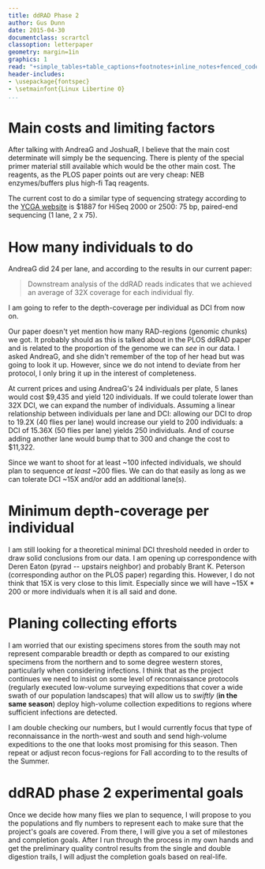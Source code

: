 ```yaml
---
title: ddRAD Phase 2
author: Gus Dunn
date: 2015-04-30
documentclass: scrartcl
classoption: letterpaper
geometry: margin=1in
graphics: 1
read: "+simple_tables+table_captions+footnotes+inline_notes+fenced_code_blocks+fenced_code_attributes+fancy_lists+definition_lists+superscript+subscript+tex_math_dollars"
header-includes: 
- \usepackage{fontspec}
- \setmainfont{Linux Libertine O}
...
```



# Main costs and limiting factors #

After talking with AndreaG and JoshuaR, I believe that the main cost determinate will simply be the sequencing.
There is plenty of the special primer material still available which would be the other main cost.
The reagents, as the PLOS paper points out are very cheap: NEB enzymes/buffers plus high-fi Taq reagents.

The current cost to do a similar type of sequencing strategy according to the [YCGA website](http://medicine.yale.edu/keck/ycga/services/illuminaprices.aspx) is $1887 for HiSeq 2000 or 2500: 75 bp, paired-end sequencing (1 lane, 2 x 75).

# How many individuals to do #

AndreaG did 24 per lane, and according to the results in our current paper:

>Downstream analysis of the ddRAD reads indicates that we achieved an average of 32X coverage for each individual fly. 

I am going to refer to the depth-coverage per individual as DCI from now on.


Our paper doesn't yet mention how many RAD-regions (genomic chunks) we got.
It probably should as this is talked about in the PLOS ddRAD paper and is related to the proportion of the genome we can _see_ in our data.
I asked AndreaG, and she didn't remember of the top of her head but was going to look it up.
However, since we do not intend to deviate from her protocol, I only bring it up in the interest of completeness.

At current prices and using AndreaG's 24 individuals per plate, 5 lanes would cost $9,435 and yield 120 individuals.
If we could tolerate lower than 32X DCI, we can expand the number of individuals.
Assuming a linear relationship between individuals per lane and DCI: allowing our DCI to drop to 19.2X (40 flies per lane) would increase our yield to 200 individuals: a DCI of 15.36X (50 flies per lane) yields 250 individuals.
And of course adding another lane would bump that to 300 and change the cost to $11,322.

Since we want to shoot for at least ~100 infected individuals, we should plan to sequence _at least_ ~200 flies.
We can do that easily as long as we can tolerate DCI ~15X and/or add an additional lane(s).


# Minimum depth-coverage per individual #

I am still looking for a theoretical minimal DCI threshold needed in order to draw solid conclusions from our data.
I am opening up correspondence with Deren Eaton (pyrad -- upstairs neighbor) and probably Brant K. Peterson (corresponding author on the PLOS paper) regarding this.
However, I do not think that 15X is very close to this limit.
Especially since we will have ~15X * 200 or more individuals when it is all said and done.

# Planing collecting efforts #

I am worried that our existing specimens stores from the south may not represent comparable breadth or depth as compared to our existing specimens from the northern and to some degree western stores, particularly when considering infections.
I think that as the project continues we need to insist on some level of reconnaissance protocols (regularly executed low-volume surveying expeditions that cover a wide swath of our population landscapes) that will allow us to _swiftly_ (__in the same season__) deploy high-volume collection expeditions to regions where sufficient infections are detected.

I am double checking our numbers, but I would currently focus that type of reconnaissance in the north-west and south and send high-volume expeditions to the one that looks most promising for this season.
Then repeat or adjust recon focus-regions for Fall according to to the results of the Summer.

# ddRAD phase 2 experimental goals #

Once we decide how many flies we plan to sequence, I will propose to you the populations and fly numbers to represent each to make sure that the project's goals are covered.
From there, I will give you a set of milestones and completion goals.
After I run through the process in my own hands and get the preliminary quality control results from the single and double digestion trails, I will adjust the completion goals based on real-life.






